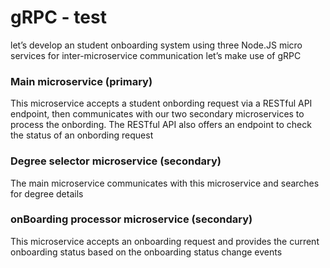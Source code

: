 # gRPC - test

let’s develop an student onboarding system using three Node.JS micro services for inter-microservice communication let’s make use of gRPC

### Main microservice (primary)

This microservice accepts a student onbording request via a RESTful API endpoint, then communicates with our two secondary microservices to process the onbording. The RESTful API also offers an endpoint to check the status of an onbording request

### Degree selector microservice (secondary)

The main microservice communicates with this microservice and searches for degree details

### onBoarding processor microservice (secondary)

This microservice accepts an onboarding request and provides the current onboarding status based on the onboarding status change events
